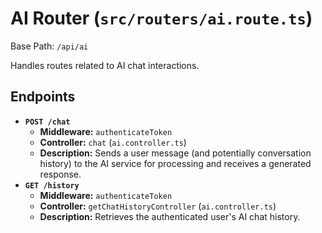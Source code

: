 # AI Router (`src/routers/ai.route.ts`)

Base Path: `/api/ai`

Handles routes related to AI chat interactions.

## Endpoints

-   **`POST /chat`**
    -   **Middleware:** `authenticateToken`
    -   **Controller:** `chat` (`ai.controller.ts`)
    -   **Description:** Sends a user message (and potentially conversation history) to the AI service for processing and receives a generated response.
-   **`GET /history`**
    -   **Middleware:** `authenticateToken`
    -   **Controller:** `getChatHistoryController` (`ai.controller.ts`)
    -   **Description:** Retrieves the authenticated user's AI chat history. 